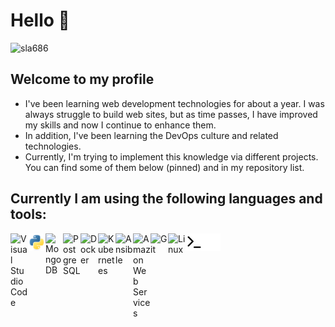 # Hello 👋 

<p align="left"> <img src="https://komarev.com/ghpvc/?username=sla686&label=Profile%20views&color=0e75b6&style=flat" alt="sla686" /> </p>

## Welcome to my profile

- I've been learning web development technologies for about a year. I was always struggle to build web sites, but as time passes, I have improved my skills and now I continue to enhance them.
- In addition, I've been learning the DevOps culture and related technologies.
- Currently, I'm trying to implement this knowledge via different projects. You can find some of them below (pinned) and in my repository list.

<!--
Here are some ideas to get you started:

- 🔭 I’m currently working on ...
- 🌱 I’m currently learning ...
- 👯 I’m looking to collaborate on ...
- 🤔 I’m looking for help with ...
- 💬 Ask me about ...
- 📫 How to reach me: ...
- 😄 Pronouns: ...
- ⚡ Fun fact: ...
-->

## Currently I am using the following languages and tools:

<img align="left" alt="Visual Studio Code" width="28px" src="https://cdn.jsdelivr.net/gh/devicons/devicon/icons/vscode/vscode-original.svg" />
<!-- <img align="left" alt="HTML5" width="28px" src="https://cdn.jsdelivr.net/gh/devicons/devicon/icons/html5/html5-original.svg" /> -->
<!-- <img align="left" alt="CSS3" width="28px" src="https://cdn.jsdelivr.net/gh/devicons/devicon/icons/css3/css3-original.svg" /> -->
<!-- <img align="left" alt="Sass" width="28px" src="https://cdn.jsdelivr.net/gh/devicons/devicon/icons/sass/sass-original.svg" /> -->
<!-- <img align="left" alt="Material-UI" width="28px" src="https://cdn.jsdelivr.net/gh/devicons/devicon/icons/materialui/materialui-original.svg" /> -->
<!-- <img align="left" alt="JavaScript" width="28px" src="https://cdn.jsdelivr.net/gh/devicons/devicon/icons/javascript/javascript-original.svg" /> -->
<!-- <img align="left" alt="TypeScript" width="28px" src="https://cdn.jsdelivr.net/gh/devicons/devicon/icons/typescript/typescript-original.svg" /> -->
<!-- <img align="left" alt="React" width="28px" src="https://cdn.jsdelivr.net/gh/devicons/devicon/icons/react/react-original.svg" /> -->
<!-- <img align="left" alt="Redux" width="28px" src="https://cdn.jsdelivr.net/gh/devicons/devicon/icons/redux/redux-original.svg" /> -->
<img align="left" alt="Python" width="28px" src="./img/python.svg" />
<!-- <img align="left" alt="Node.js" width="28px" src="https://cdn.jsdelivr.net/gh/devicons/devicon/icons/nodejs/nodejs-original.svg" /> -->
<!-- <img align="left" alt="Express.js" width="28px" src="https://cdn.jsdelivr.net/gh/devicons/devicon/icons/express/express-original.svg" /> -->
<img align="left" alt="MongoDB" width="28px" src="https://cdn.jsdelivr.net/gh/devicons/devicon/icons/mongodb/mongodb-original.svg" />
<img align="left" alt="PostgreSQL" width="28px" src="https://cdn.jsdelivr.net/gh/devicons/devicon/icons/postgresql/postgresql-original.svg" />

<!-- <img align="left" alt="Webpack" width="28px" src="https://cdn.jsdelivr.net/gh/devicons/devicon/icons/webpack/webpack-original.svg" /> -->
<!-- <img align="left" alt="Babel" width="28px" src="https://cdn.jsdelivr.net/gh/devicons/devicon/icons/babel/babel-original.svg" /> -->
<!-- <img align="left" alt="ESLint" width="28px" src="https://cdn.jsdelivr.net/gh/devicons/devicon/icons/eslint/eslint-original.svg" /> -->

<img align="left" alt="Docker" width="28px" src="https://cdn.jsdelivr.net/gh/devicons/devicon/icons/docker/docker-original.svg" />
<img align="left" alt="Kubernetes" width="28px" src="https://cdn.jsdelivr.net/gh/devicons/devicon/icons/kubernetes/kubernetes-plain.svg" />
<img align="left" alt="Ansible" width="28px" src="https://cdn.jsdelivr.net/gh/devicons/devicon/icons/ansible/ansible-original.svg" />
<!-- <img align="left" alt="Jenkins" width="28px" src="https://cdn.jsdelivr.net/gh/devicons/devicon/icons/jenkins/jenkins-original.svg" /> -->
<img align="left" alt="Amazon Web Services" width="28px" src="https://cdn.jsdelivr.net/gh/devicons/devicon/icons/amazonwebservices/amazonwebservices-original.svg" />

<img align="left" alt="Git" width="28px" src="https://cdn.jsdelivr.net/gh/devicons/devicon/icons/git/git-original.svg" />
<!-- <img align="left" alt="GitHub" width="28px" src="https://user-images.githubusercontent.com/3369400/139448065-39a229ba-4b06-434b-bc67-616e2ed80c8f.png" /> -->
<!-- <img align="left" alt="Figma" width="28px" src="https://cdn.jsdelivr.net/gh/devicons/devicon/icons/figma/figma-original.svg" /> -->

<img align="left" alt="Linux" width="28px" src="https://cdn.jsdelivr.net/gh/devicons/devicon/icons/linux/linux-original.svg" />
<img align="left" alt="Terminal-light" width="28px" src="./img/terminal-light.svg" />
<img align="left" alt="Terminal-dark" width="28px" src="./img/terminal-dark.svg" />
